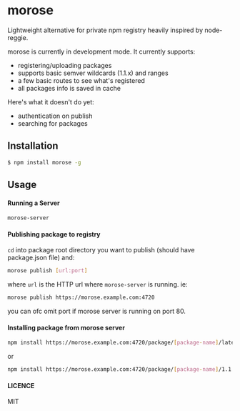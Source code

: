 # morose

Lightweight alternative for private npm registry heavily inspired by node-reggie.

morose is currently in development mode. It currently supports:

- registering/uploading packages
- supports basic semver wildcards (1.1.x) and ranges
- a few basic routes to see what's registered
- all packages info is saved in cache

Here's what it doesn't do yet:

- authentication on publish
- searching for packages

## Installation

```sh
$ npm install morose -g
```

## Usage 

#### Running a Server

```sh
morose-server
```

#### Publishing package to registry

`cd` into package root directory you want to publish (should have package.json file) and: 

```sh
morose publish [url:port]
```
where `url` is the HTTP url where `morose-server` is running. ie: 

```sh
morose publish https://morose.example.com:4720
```

you can ofc omit port if morose server is running on port 80.

#### Installing package from morose server

```sh
npm install https://morose.example.com:4720/package/[package-name]/latest
```
or
```sh
npm install https://morose.example.com:4720/package/[package-name]/1.1.0
```

#### LICENCE

MIT
